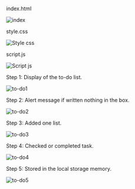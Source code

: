 index.html


![index](https://github.com/Grishma09734/simple-todo-list-app/assets/159860959/1a98da68-9721-4a6e-bd4a-d8b582caeedb)


style.css


![Style css](https://github.com/Grishma09734/simple-todo-list-app/assets/159860959/d3a2898e-5ae0-43d1-b578-68127814c3a6)


script.js


![Script js](https://github.com/Grishma09734/simple-todo-list-app/assets/159860959/dcb91986-d99e-4c27-b196-c8af65767055)



Step 1: Display of the to-do list.



![to-do1](https://github.com/Grishma09734/simple-todo-list-app/assets/159860959/b6c71515-54be-4a53-a855-5a8f6fd7d114)



Step 2: Alert message if written nothing in the box.


![to-do2](https://github.com/Grishma09734/simple-todo-list-app/assets/159860959/ced51091-e2c5-4e0c-b7bc-a098bf3c65a4)



Step 3: Added one list.


![to-do3](https://github.com/Grishma09734/simple-todo-list-app/assets/159860959/ea62869d-61cf-4c21-9253-5402c6702207)



Step 4: Checked or completed task.



![to-do4](https://github.com/Grishma09734/simple-todo-list-app/assets/159860959/d9f57939-5994-47de-b16c-dcfbdabbdd49)



Step 5: Stored in the local storage memory.



![to-do5](https://github.com/Grishma09734/simple-todo-list-app/assets/159860959/0945ad2f-56c0-4cc1-9400-4f10650e6dcd)
